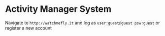 # Activity Manager System

 Navigate to `http://watchmefly.it` and log as `user:guest@guest psw:guest` or register a new account
